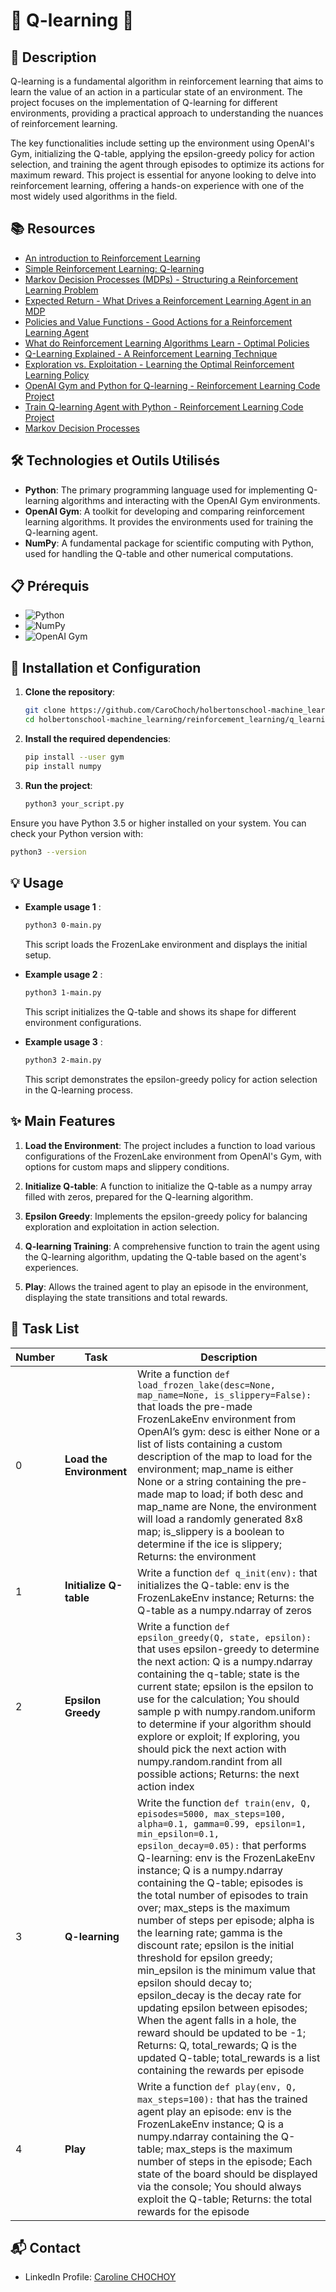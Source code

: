 # 🌟 Q-learning 🌟

## 📝 Description 
Q-learning is a fundamental algorithm in reinforcement learning that aims to learn the value of an action in a particular state of an environment. The project focuses on the implementation of Q-learning for different environments, providing a practical approach to understanding the nuances of reinforcement learning.

The key functionalities include setting up the environment using OpenAI's Gym, initializing the Q-table, applying the epsilon-greedy policy for action selection, and training the agent through episodes to optimize its actions for maximum reward. This project is essential for anyone looking to delve into reinforcement learning, offering a hands-on experience with one of the most widely used algorithms in the field.

## 📚 Resources
- [An introduction to Reinforcement Learning](https://intranet.hbtn.io/rltoken/gOyUyOcWBr5QnuXhgJuVlw)
- [Simple Reinforcement Learning: Q-learning](https://intranet.hbtn.io/rltoken/5tkmJSVZIhEW4rlyfNK_Lw)
- [Markov Decision Processes (MDPs) - Structuring a Reinforcement Learning Problem](https://intranet.hbtn.io/rltoken/YUp-gcE1R9mC1cjjfvFh2w)
- [Expected Return - What Drives a Reinforcement Learning Agent in an MDP](https://intranet.hbtn.io/rltoken/BKs-9m9ep0sTz8V-EjoGrQ)
- [Policies and Value Functions - Good Actions for a Reinforcement Learning Agent](https://intranet.hbtn.io/rltoken/i3LsCe2sGI5kM1Qzr0d6Rg)
- [What do Reinforcement Learning Algorithms Learn - Optimal Policies](https://intranet.hbtn.io/rltoken/3nofOjrYYD1ghpMOEkG02g)
- [Q-Learning Explained - A Reinforcement Learning Technique](https://intranet.hbtn.io/rltoken/v3Bnyaow4gRx6K0os1GsSA)
- [Exploration vs. Exploitation - Learning the Optimal Reinforcement Learning Policy](https://intranet.hbtn.io/rltoken/igctuWgpbqhykidsjEwZxQ)
- [OpenAI Gym and Python for Q-learning - Reinforcement Learning Code Project](https://intranet.hbtn.io/rltoken/gaJ3jzi3XAz5sNSZAwLTjg)
- [Train Q-learning Agent with Python - Reinforcement Learning Code Project](https://intranet.hbtn.io/rltoken/K7JzzioxdqfLIl6z-SC5Rw)
- [Markov Decision Processes](https://intranet.hbtn.io/rltoken/IRn9ww1sX2MQSCsqwgUhSA)

## 🛠️ Technologies et Outils Utilisés
- **Python**: The primary programming language used for implementing Q-learning algorithms and interacting with the OpenAI Gym environments.
- **OpenAI Gym**: A toolkit for developing and comparing reinforcement learning algorithms. It provides the environments used for training the Q-learning agent.
- **NumPy**: A fundamental package for scientific computing with Python, used for handling the Q-table and other numerical computations.

## 📋 Prérequis
- ![Python](https://img.shields.io/badge/python-3.5_or_higher-blue)
- ![NumPy](https://img.shields.io/badge/numpy-1.15-blue)
- ![OpenAI Gym](https://img.shields.io/badge/gym-0.13-blue)

## 🚀 Installation et Configuration
1. **Clone the repository**:
    ```sh
    git clone https://github.com/CaroChoch/holbertonschool-machine_learning.git
    cd holbertonschool-machine_learning/reinforcement_learning/q_learning
    ```

2. **Install the required dependencies**:
    ```sh
    pip install --user gym
    pip install numpy
    ```

3. **Run the project**:
    ```sh
    python3 your_script.py
    ```

Ensure you have Python 3.5 or higher installed on your system. You can check your Python version with:
```sh
python3 --version
```

## 💡 Usage
- **Example usage 1** :
    ```sh
    python3 0-main.py
    ```
    This script loads the FrozenLake environment and displays the initial setup.

- **Example usage 2** :
    ```sh
    python3 1-main.py
    ```
    This script initializes the Q-table and shows its shape for different environment configurations.

- **Example usage 3** :
    ```sh
    python3 2-main.py
    ```
    This script demonstrates the epsilon-greedy policy for action selection in the Q-learning process.

## ✨ Main Features
1. **Load the Environment**:
    The project includes a function to load various configurations of the FrozenLake environment from OpenAI's Gym, with options for custom maps and slippery conditions.

2. **Initialize Q-table**:
    A function to initialize the Q-table as a numpy array filled with zeros, prepared for the Q-learning algorithm.

3. **Epsilon Greedy**:
    Implements the epsilon-greedy policy for balancing exploration and exploitation in action selection.

4. **Q-learning Training**:
    A comprehensive function to train the agent using the Q-learning algorithm, updating the Q-table based on the agent's experiences.

5. **Play**:
    Allows the trained agent to play an episode in the environment, displaying the state transitions and total rewards.

## 📝  Task List
| Number | Task | Description |
| ------ | ---------------------- | ------------------------------------------------------------------------------- |
| 0 | **Load the Environment** | Write a function `def load_frozen_lake(desc=None, map_name=None, is_slippery=False):` that loads the pre-made FrozenLakeEnv environment from OpenAI’s gym: desc is either None or a list of lists containing a custom description of the map to load for the environment; map_name is either None or a string containing the pre-made map to load; if both desc and map_name are None, the environment will load a randomly generated 8x8 map; is_slippery is a boolean to determine if the ice is slippery; Returns: the environment |
| 1 | **Initialize Q-table** | Write a function `def q_init(env):` that initializes the Q-table: env is the FrozenLakeEnv instance; Returns: the Q-table as a numpy.ndarray of zeros |
| 2 | **Epsilon Greedy** | Write a function `def epsilon_greedy(Q, state, epsilon):` that uses epsilon-greedy to determine the next action: Q is a numpy.ndarray containing the q-table; state is the current state; epsilon is the epsilon to use for the calculation; You should sample p with numpy.random.uniform to determine if your algorithm should explore or exploit; If exploring, you should pick the next action with numpy.random.randint from all possible actions; Returns: the next action index |
| 3 | **Q-learning** | Write the function `def train(env, Q, episodes=5000, max_steps=100, alpha=0.1, gamma=0.99, epsilon=1, min_epsilon=0.1, epsilon_decay=0.05):` that performs Q-learning: env is the FrozenLakeEnv instance; Q is a numpy.ndarray containing the Q-table; episodes is the total number of episodes to train over; max_steps is the maximum number of steps per episode; alpha is the learning rate; gamma is the discount rate; epsilon is the initial threshold for epsilon greedy; min_epsilon is the minimum value that epsilon should decay to; epsilon_decay is the decay rate for updating epsilon between episodes; When the agent falls in a hole, the reward should be updated to be -1; Returns: Q, total_rewards; Q is the updated Q-table; total_rewards is a list containing the rewards per episode |
| 4 | **Play** | Write a function `def play(env, Q, max_steps=100):` that has the trained agent play an episode: env is the FrozenLakeEnv instance; Q is a numpy.ndarray containing the Q-table; max_steps is the maximum number of steps in the episode; Each state of the board should be displayed via the console; You should always exploit the Q-table; Returns: the total rewards for the episode |

## 📬 Contact
- LinkedIn Profile: [Caroline CHOCHOY](https://www.linkedin.com/in/caroline-chochoy62/)
